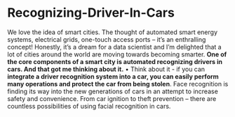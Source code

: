 # Recognizing-Driver-In-Cars
We love the idea of smart cities. The thought of automated smart energy systems, 
electrical grids, one-touch access ports – it’s an enthralling concept! Honestly, it’s a 
dream for a data scientist and I’m delighted that a lot of cities around the world are 
moving towards becoming smarter.
**One of the core components of a smart city is automated recognizing drivers in cars. 
And that got me thinking about it.**
• Think about it - if you can **integrate a driver recognition system into a car, you 
can easily perform many operations and protect the car from being stolen**.
Face recognition is finding its way into the new generations of cars in an attempt to 
increase safety and convenience. From car ignition to theft prevention – there are 
countless possibilities of using facial recognition in cars.
